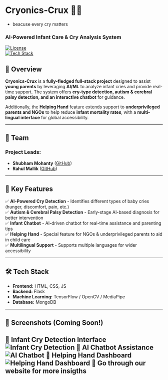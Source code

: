 # Cryonics-Crux 🍼🤖  
- beacuse every cry matters
### AI-Powered Infant Care & Cry Analysis System  

[![License](https://img.shields.io/badge/License-MIT-blue.svg)](LICENSE)  
[![Tech Stack](https://img.shields.io/badge/Tech%20Stack-Full%20Stack-green)](#tech-stack)  

## 🚀 Overview  
**Cryonics-Crux** is a **fully-fledged full-stack project** designed to assist **young parents** by leveraging **AI/ML** to analyze infant cries and provide real-time support. The system offers **cry-type detection, autism & cerebral palsy detection, and an interactive chatbot** for guidance.  

Additionally, the **Helping Hand** feature extends support to **underprivileged parents and NGOs** to help reduce **infant mortality rates**, with a **multi-lingual interface** for global accessibility.  

---

## 👥 Team  
### Project Leads:  
- **Shubham Mohanty** ([GitHub](https://github.com/shubudubu))  
- **Rahul Mallik** ([GitHub](https://github.com/rahul-mallik))  

---

## 🔑 Key Features  
✅ **AI-Powered Cry Detection** - Identifies different types of baby cries (hunger, discomfort, pain, etc.)  
✅ **Autism & Cerebral Palsy Detection** - Early-stage AI-based diagnosis for better intervention  
✅ **Infant Chatbot** - AI-driven chatbot for real-time assistance and parenting tips  
✅ **Helping Hand** - Special feature for NGOs & underprivileged parents to aid in child care  
✅ **Multilingual Support** - Supports multiple languages for wider accessibility  

---

## 🛠️ Tech Stack  
- **Frontend:**  HTML, CSS, JS 
- **Backend:** Flask   
- **Machine Learning:** TensorFlow / OpenCV / MediaPipe  
- **Database:** MongoDB   

---

## 📸 Screenshots (Coming Soon!)  
🔹 Infant Cry Detection Interface
![Infant Cry Detection](https://cdn.discordapp.com/attachments/899208092888207370/1343251729050898533/image.png?ex=67bc9828&is=67bb46a8&hm=ba934b24a44f88ad33c6d880b560103d5b15772f8dde57a1e9eb2906e59c98d1&)
🔹 AI Chatbot Assistance 
![AI Chatbot](https://cdn.discordapp.com/attachments/899208092888207370/1343252354014773409/image.png?ex=67bc98bd&is=67bb473d&hm=099bbf5ebe5005d864c7d3374411e282cd5abfac729f1d860b1822a56bf0ac6a&)
🔹 Helping Hand Dashboard
![Helping Hand Dashboard](https://cdn.discordapp.com/attachments/899208092888207370/1343251392378441748/image.png?ex=67bc97d8&is=67bb4658&hm=892baf393fb686397d0f317fd05c315a216880a7ed337e57c7d8c7b1e5eb3674&)
🔹 Go through our website for more insigths
---
